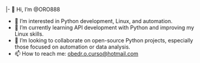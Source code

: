 |- 👋 Hi, I’m @ORO888
- 👀 I’m interested in Python development, Linux, and automation.
- 🌱 I’m currently learning API development with Python and improving my Linux skills.
- 💞️ I’m looking to collaborate on open-source Python projects, especially those focused on automation or data analysis.
- 📫 How to reach me: obedr.o.curso@hotmail.com

<!---
ORO888/ORO888 is a ✨ special ✨ repository because its `README.md` (this file) appears on your GitHub profile.
You can click the Preview link to take a look at your changes.
--->
